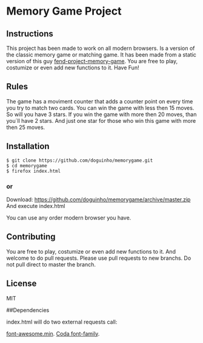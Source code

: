 # Memory Game Project

## Instructions

This project has been made to work on all modern browsers. Is a version of the classic memory game or matching game. 
It has been made from a static version of this guy [fend-project-memory-game](https://github.com/udacity/fend-project-memory-game.git).
You are free to play, costumize or even add new functions to it. Have Fun!

## Rules

The game has a moviment counter that adds a counter point on every time you try to match two cards.
You can win the game with less then 15 moves. So will you have 3 stars. If you win the game with more then 20 moves, than you´ll have 2 stars.
And just one star for those who win this game with more then 25 moves.

## Installation
```
$ git clone https://github.com/doguinho/memorygame.git
$ cd memorygame
$ firefox index.html
```
### or 

Download: https://github.com/doguinho/memorygame/archive/master.zip
And execute index.html

You can use any order modern browser you have.

## Contributing

You are free to play, costumize or even add new functions to it. And welcome to do pull requests.
Please use pull requests to new branchs. Do not pull direct to master the branch.

License
----

MIT

##Dependencies

index.html will do two external requests call:

[font-awesome.min](https://maxcdn.bootstrapcdn.com/font-awesome/4.6.1/css/font-awesome.min.css).
[Coda font-family](https://fonts.googleapis.com/css?family=Coda).
